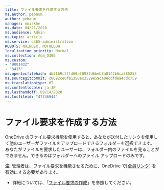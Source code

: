 ```yaml
---
title: ファイル要求を作成する方法
ms.author: pebaum
author: pebaum
manager: mnirkhe
ms.date: 04/21/2020
ms.audience: Admin
ms.topic: article
ms.service: o365-administration
ROBOTS: NOINDEX, NOFOLLOW
localization_priority: Normal
ms.collection: Adm_O365
ms.custom:
- "9001432"
- "3413"
ms.openlocfilehash: db3169c3ffd69af0987d6beb8a8142b6ca385253
ms.sourcegitcommit: c6692ce0fa1358ec3529e59ca0ecdfdea4cdc759
ms.translationtype: HT
ms.contentlocale: ja-JP
ms.lasthandoff: 09/14/2020
ms.locfileid: "47746944"
---
```

# <a name="how-to-create-a-file-request"></a>ファイル要求を作成する方法

OneDrive のファイル要求機能を使用すると、あなたが送付したリンクを使用して他のユーザーがファイルをアップロードできるフォルダーを選択できます。 あなたがファイルを要求したユーザーは、フォルダー内のファイルを見ることができません。できるのはフォルダーへのファイル アップロードのみです。

**注**: 管理者は、ファイル要求を機能させるために、OneDrive で[[全員リンク](https://docs.microsoft.com/sharepoint/turn-external-sharing-on-or-off)] を有効にする必要があります。

- 詳細については、「[ファイル要求の作成](https://support.office.com/article/create-a-file-request-f54aa7f8-2589-4421-b351-d415fc3b83af)」を参照してください。
